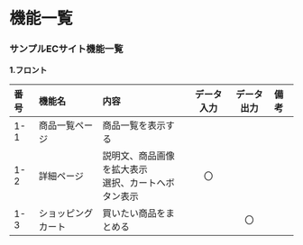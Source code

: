 # 機能一覧
### サンプルECサイト機能一覧
**1.フロント**

| 番号 | 機能名 | 内容 | データ入力 | データ出力 | 備考 |
| :--- | :--- | :--- | :---: | :---: | :--- |
| 1-1 | 商品一覧ページ | 商品一覧を表示する |  |  |  |
| 1-2 | 詳細ページ | 説明文、商品画像を拡大表示<br>選択、カートへボタン表示 | 〇 |  |  |
| 1-3 | ショッピングカート | 買いたい商品をまとめる |  | 〇 |  |
